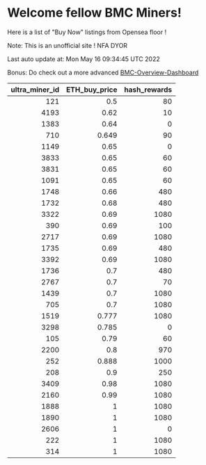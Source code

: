 # Welcome fellow BMC Miners!
Here is a list of "Buy Now" listings from Opensea floor !

Note: This is an unofficial site ! NFA DYOR

Last auto update at: Mon May 16 09:34:45 UTC 2022

Bonus: Do check out a more advanced [BMC-Overview-Dashboard](https://dune.com/defifunk/BMC-Overview-Dashboard)


|   ultra_miner_id |   ETH_buy_price |   hash_rewards |
|-----------------:|----------------:|---------------:|
|              121 |           0.5   |             80 |
|             4193 |           0.62  |             10 |
|             1383 |           0.64  |              0 |
|              710 |           0.649 |             90 |
|             1149 |           0.65  |              0 |
|             3833 |           0.65  |             60 |
|             3831 |           0.65  |             60 |
|             1091 |           0.65  |             60 |
|             1748 |           0.66  |            480 |
|             1732 |           0.68  |            480 |
|             3322 |           0.69  |           1080 |
|              390 |           0.69  |            100 |
|             2717 |           0.69  |           1080 |
|             1735 |           0.69  |            480 |
|             3392 |           0.69  |           1080 |
|             1736 |           0.7   |            480 |
|             2767 |           0.7   |             70 |
|             1439 |           0.7   |           1080 |
|              705 |           0.7   |           1080 |
|             1519 |           0.777 |           1080 |
|             3298 |           0.785 |              0 |
|              105 |           0.79  |             60 |
|             2200 |           0.8   |            970 |
|              252 |           0.888 |           1000 |
|              208 |           0.9   |            250 |
|             3409 |           0.98  |           1080 |
|             2160 |           0.99  |           1080 |
|             1888 |           1     |           1080 |
|             1890 |           1     |           1080 |
|             2606 |           1     |              0 |
|              222 |           1     |           1080 |
|              314 |           1     |           1080 |
